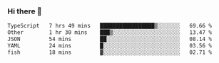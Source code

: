 ### Hi there 👋

<!--
**WShiBin/WShiBin** is a ✨ _special_ ✨ repository because its `README.md` (this file) appears on your GitHub profile.

Here are some ideas to get you started:

- 🔭 I’m currently working on ...
- 🌱 I’m currently learning ...
- 👯 I’m looking to collaborate on ...
- 🤔 I’m looking for help with ...
- 💬 Ask me about ...
- 📫 How to reach me: ...
- 😄 Pronouns: ...
- ⚡ Fun fact: ...
-->

<!--START_SECTION:waka-->

```txt
TypeScript   7 hrs 49 mins   █████████████████▒░░░░░░░   69.66 %
Other        1 hr 30 mins    ███▒░░░░░░░░░░░░░░░░░░░░░   13.47 %
JSON         54 mins         ██░░░░░░░░░░░░░░░░░░░░░░░   08.14 %
YAML         24 mins         █░░░░░░░░░░░░░░░░░░░░░░░░   03.56 %
fish         18 mins         ▓░░░░░░░░░░░░░░░░░░░░░░░░   02.71 %
```

<!--END_SECTION:waka-->
